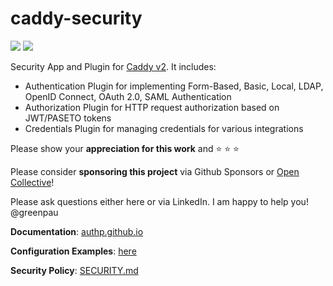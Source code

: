 # caddy-security

<a href="https://github.com/greenpau/caddy-security/actions/" target="_blank"><img src="https://github.com/greenpau/caddy-security/workflows/build/badge.svg?branch=main"></a>
<a href="https://pkg.go.dev/github.com/greenpau/caddy-security" target="_blank"><img src="https://img.shields.io/badge/godoc-reference-blue.svg"></a>

Security App and Plugin for [Caddy v2](https://github.com/caddyserver/caddy). It includes:

* Authentication Plugin for implementing Form-Based, Basic, Local, LDAP, OpenID
  Connect, OAuth 2.0, SAML Authentication
* Authorization Plugin for HTTP request authorization based on JWT/PASETO tokens
* Credentials Plugin for managing credentials for various integrations

Please show your **appreciation for this work** and :star: :star: :star:

Please consider **sponsoring this project** via Github Sponsors or [Open Collective](https://opencollective.com/caddy-security)!

Please ask questions either here or via LinkedIn. I am happy to help you! @greenpau

**Documentation**: [authp.github.io](https://authp.github.io)

**Configuration Examples**: [here](https://github.com/authp/authp.github.io/tree/main/assets/conf)

**Security Policy**: [SECURITY.md](SECURITY.md)
